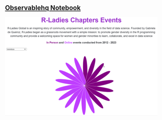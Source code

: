 ## [Observablehq Notebook](https://observablehq.com/d/d30791feffacf739)

![](https://github.com/deepdk/TidyTuesday_2023/blob/main/2023/images/r%20ladies%202.gif)
